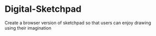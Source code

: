 # Digital-Sketchpad
Create a browser version of sketchpad so that users can enjoy drawing using their imagination
